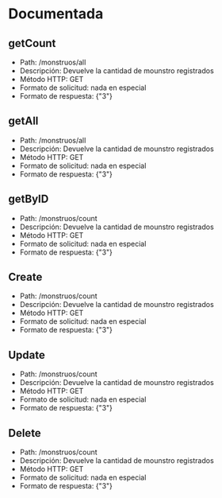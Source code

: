 # Documentada

## getCount

- Path: /monstruos/all
- Descripción: Devuelve la cantidad de mounstro registrados
- Método HTTP: GET
- Formato de solicitud: nada en especial
- Formato de respuesta: {"3"}

## getAll

- Path: /monstruos/all
- Descripción: Devuelve la cantidad de mounstro registrados
- Método HTTP: GET
- Formato de solicitud: nada en especial
- Formato de respuesta: {"3"}

## getByID

- Path: /monstruos/count
- Descripción: Devuelve la cantidad de mounstro registrados
- Método HTTP: GET
- Formato de solicitud: nada en especial
- Formato de respuesta: {"3"}

## Create

- Path: /monstruos/count
- Descripción: Devuelve la cantidad de mounstro registrados
- Método HTTP: GET
- Formato de solicitud: nada en especial
- Formato de respuesta: {"3"}

## Update

- Path: /monstruos/count
- Descripción: Devuelve la cantidad de mounstro registrados
- Método HTTP: GET
- Formato de solicitud: nada en especial
- Formato de respuesta: {"3"}

## Delete

- Path: /monstruos/count
- Descripción: Devuelve la cantidad de mounstro registrados
- Método HTTP: GET
- Formato de solicitud: nada en especial
- Formato de respuesta: {"3"}

